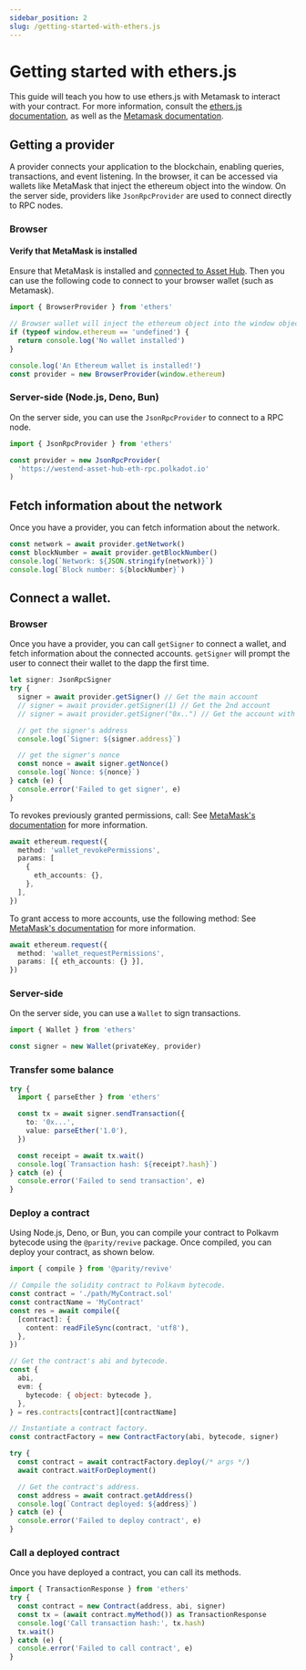 ```yaml
---
sidebar_position: 2
slug: /getting-started-with-ethers.js
---
```


# Getting started with ethers.js

This guide will teach you how to use ethers.js with Metamask to interact with your contract.
For more information, consult the [ethers.js documentation](https://docs.ethers.org), as well as the [Metamask documentation](https://docs.metamask.io/wallet/reference/provider-api/).

## Getting a provider

A provider connects your application to the blockchain, enabling queries, transactions, and event listening. In the browser, it can be accessed via wallets like MetaMask that inject the ethereum object into the window. On the server side, providers like `JsonRpcProvider` are used to connect directly to RPC nodes.

### Browser

#### Verify that MetaMask is installed

Ensure that MetaMask is installed and [connected to Asset Hub](../connect-to-asset-hub).
Then you can use the following code to connect to your browser wallet (such as Metamask).

```ts
import { BrowserProvider } from 'ethers'

// Browser wallet will inject the ethereum object into the window object
if (typeof window.ethereum == 'undefined') {
  return console.log('No wallet installed')
}

console.log('An Ethereum wallet is installed!')
const provider = new BrowserProvider(window.ethereum)
```

### Server-side (Node.js, Deno, Bun)

On the server side, you can use the `JsonRpcProvider` to connect to a RPC node.

```ts
import { JsonRpcProvider } from 'ethers'

const provider = new JsonRpcProvider(
  'https://westend-asset-hub-eth-rpc.polkadot.io'
)
```

## Fetch information about the network

Once you have a provider, you can fetch information about the network.

```ts
const network = await provider.getNetwork()
const blockNumber = await provider.getBlockNumber()
console.log(`Network: ${JSON.stringify(network)}`)
console.log(`Block number: ${blockNumber}`)
```

## Connect a wallet.

### Browser

Once you have a provider, you can call `getSigner` to connect a wallet, and fetch information about the connected accounts.
`getSigner` will prompt the user to connect their wallet to the dapp the first time.

```ts
let signer: JsonRpcSigner
try {
  signer = await provider.getSigner() // Get the main account
  // signer = await provider.getSigner(1) // Get the 2nd account
  // signer = await provider.getSigner("0x..") // Get the account with the specified address

  // get the signer's address
  console.log(`Signer: ${signer.address}`)

  // get the signer's nonce
  const nonce = await signer.getNonce()
  console.log(`Nonce: ${nonce}`)
} catch (e) {
  console.error('Failed to get signer', e)
}
```

To revokes previously granted permissions, call:
See [MetaMask's documentation](https://docs.metamask.io/wallet/reference/json-rpc-methods/wallet_revokepermissions) for more information.

```ts
await ethereum.request({
  method: 'wallet_revokePermissions',
  params: [
    {
      eth_accounts: {},
    },
  ],
})
```

To grant access to more accounts, use the following method:
See [MetaMask's documentation](https://docs.metamask.io/wallet/reference/json-rpc-methods/wallet_requestPermissions) for more information.

```ts
await ethereum.request({
  method: 'wallet_requestPermissions',
  params: [{ eth_accounts: {} }],
})
```

### Server-side

On the server side, you can use a `Wallet` to sign transactions.

```ts
import { Wallet } from 'ethers'

const signer = new Wallet(privateKey, provider)
```

### Transfer some balance

```ts
try {
  import { parseEther } from 'ethers'

  const tx = await signer.sendTransaction({
    to: '0x...',
    value: parseEther('1.0'),
  })

  const receipt = await tx.wait()
  console.log(`Transaction hash: ${receipt?.hash}`)
} catch (e) {
  console.error('Failed to send transaction', e)
}
```

### Deploy a contract

Using Node.js, Deno, or Bun, you can compile your contract to Polkavm bytecode using the `@parity/revive` package.
Once compiled, you can deploy your contract, as shown below.

```ts
import { compile } from '@parity/revive'

// Compile the solidity contract to Polkavm bytecode.
const contract = './path/MyContract.sol'
const contractName = 'MyContract'
const res = await compile({
  [contract]: {
    content: readFileSync(contract, 'utf8'),
  },
})

// Get the contract's abi and bytecode.
const {
  abi,
  evm: {
    bytecode: { object: bytecode },
  },
} = res.contracts[contract][contractName]

// Instantiate a contract factory.
const contractFactory = new ContractFactory(abi, bytecode, signer)

try {
  const contract = await contractFactory.deploy(/* args */)
  await contract.waitForDeployment()

  // Get the contract's address.
  const address = await contract.getAddress()
  console.log(`Contract deployed: ${address}`)
} catch (e) {
  console.error('Failed to deploy contract', e)
}
```

### Call a deployed contract

Once you have deployed a contract, you can call its methods.

```ts
import { TransactionResponse } from 'ethers'
try {
  const contract = new Contract(address, abi, signer)
  const tx = (await contract.myMethod()) as TransactionResponse
  console.log('Call transaction hash:', tx.hash)
  tx.wait()
} catch (e) {
  console.error('Failed to call contract', e)
}
```

